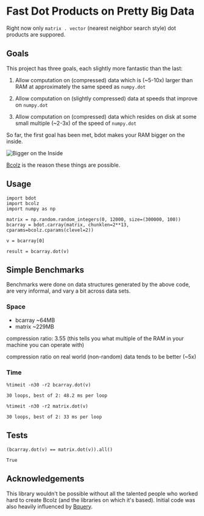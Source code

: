 # Fast Dot Products on Pretty Big Data

Right now only `matrix . vector` (nearest neighbor search style) dot products are suppored.

## Goals

This project has three goals, each slightly more fantastic than the last:

1. Allow computation on (compressed) data which is (~5-10x) larger than RAM at approximately the same speed as `numpy.dot`


2. Allow computation on (slightly compressed) data at speeds that improve on `numpy.dot`


3. Allow computation on (compressed) data which resides on disk at some small multiple (~2-3x) of the speed of `numpy.dot`


So far, the first goal has been met, bdot makes your RAM bigger on the inside.

![Bigger on the Inside](https://31.media.tumblr.com/dcd82ee9cc541ef6774572e9110de082/tumblr_inline_n3eq30Vjhh1rnbe7i.gif)

[Bcolz](https://github.com/Blosc/bcolz/) is the reason these things are possible.

## Usage

```
import bdot
import bcolz
import numpy as np

matrix = np.random.random_integers(0, 12000, size=(300000, 100))
bcarray = bdot.carray(matrix, chunklen=2**13, cparams=bcolz.cparams(clevel=2))

v = bcarray[0]

result = bcarray.dot(v)
```

## Simple Benchmarks

Benchmarks were done on data structures generated by the above code, are very informal, and vary a bit across data sets.

### Space

* bcarray ~64MB
* matrix ~229MB

compression ratio: 3.55 
(this tells you what multiple of the RAM in your machine you can operate with)


compression ratio on real world (non-random) data tends to be better (~5x)

### Time
```
%timeit -n30 -r2 bcarray.dot(v)
```

`30 loops, best of 2: 48.2 ms per loop`

```
%timeit -n30 -r2 matrix.dot(v)
```

`30 loops, best of 2: 33 ms per loop`


## Tests

```
(bcarray.dot(v) == matrix.dot(v)).all()
```

`True`

## Acknowledgements

This library wouldn't be possible without all the talented people who worked hard to create Bcolz (and the libraries on which it's based). Initial code was also heavily influenced by [Bquery](https://github.com/visualfabriq/bquery).
